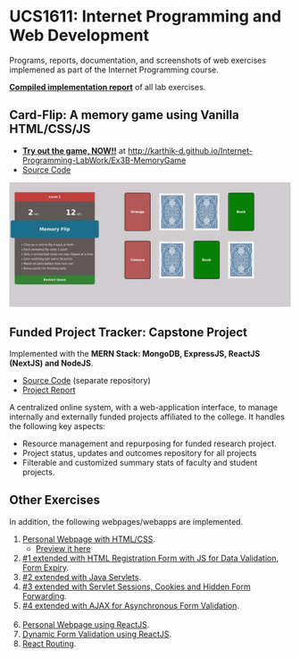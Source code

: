 # UCS1611: Internet Programming and Web Development


Programs, reports, documentation, and screenshots of web exercises implemened as part of the Internet Programming course.  




**[Compiled implementation report](./Labwork-Documentation.pdf)** of all lab exercises.


## Card-Flip: A memory game using Vanilla HTML/CSS/JS

- [**Try out the game, NOW!!**](http://karthik-d.github.io/Internet-Programming-LabWork/Ex3B-MemoryGame) at http://karthik-d.github.io/Internet-Programming-LabWork/Ex3B-MemoryGame 
- [Source Code](https://github.com/karthik-d/Internet-Programming-LabWork/Ex3B-MemoryGame)

![memory-game-screenshot-1](./Ex3B-MemoryGame/Documentation/Screenshots/2_Playing-Game.jpg)

## Funded Project Tracker: Capstone Project

Implemented with the **MERN Stack: MongoDB, ExpressJS, ReactJS (NextJS) and NodeJS**.

- [Source Code](https://github.com/karthik-d/Funded-Project-Tracker) (separate repository)
- [Project Report](./MiniProject-Report.pdf)

A centralized online system, with a web-application interface, to manage internally and externally funded projects affiliated to the college. It handles the following key aspects:

- Resource management and repurposing for funded research project.
- Project status, updates and outcomes repository for all projects
- Filterable and customized summary stats of faculty and student projects.

## Other Exercises

In addition, the following webpages/webapps are implemented.

1. [Personal Webpage with HTML/CSS](https://github.com/karthik-d/Internet-Programming-LabWork/Ex1-PersonalWebpage-HTML).
   - [Preview it here](http://karthik-d.github.io/Internet-Programming-LabWork/Ex1-PersonalWebpage-HTML)
2. [#1 extended with HTML Registration Form with JS for Data Validation, Form Expiry](/Ex3A-Form%2BJS).
3. [#2 extended with Java Servlets](./Ex4-SkillTest_Servlet).
4. [#3 extended with Servlet Sessions, Cookies and Hidden Form Forwarding](./Ex5-Sessions).
5. [#4 extended with AJAX for Asynchronous Form Validation](./Ex6-AJAX).
<br /><br />
6. [Personal Webpage using ReactJS](./ex7-personal-page-with-react).
7. [Dynamic Form Validation using ReactJS](./l01-react-jsx).
7. [React Routing](./l02-react-routing).
